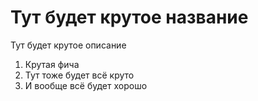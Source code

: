 <h1>Тут будет крутое название</h1>
Тут будет крутое описание
<ol>
<li>Крутая фича</li>
<li>Тут тоже будет всё круто</li>
<li>И вообще всё будет хорошо</li>
</ol>